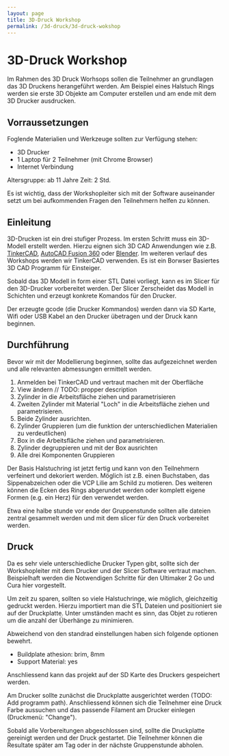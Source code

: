 ```yaml
---
layout: page
title: 3D-Druck Workshop
permalink: /3d-druck/3d-druck-wokshop
---
```

# 3D-Druck Workshop

Im Rahmen des 3D Druck Worhsops sollen die Teilnehmer an grundlagen das 3D Druckens herangeführt werden. Am Beispiel eines Halstuch Rings werden sie erste 3D Objekte am Computer erstellen und am ende mit dem 3D Drucker ausdrucken.

## Vorraussetzungen
Foglende Materialien und Werkzeuge sollten zur Verfügung stehen:

- 3D Drucker
- 1 Laptop für 2 Teilnehmer (mit Chrome Browser)
- Internet Verbindung

Altersgruppe: ab 11 Jahre
Zeit: 2 Std.

Es ist wichtig, dass der Workshopleiter sich mit der Software auseinander setzt um bei aufkommenden Fragen den Teilnehmern helfen zu können.

## Einleitung

3D-Drucken ist ein drei stufiger Prozess. Im ersten Schritt muss ein 3D-Modell erstellt werden. Hierzu eignen sich 3D CAD Anwendungen wie z.B. [TinkerCAD](http://tinkercad.com), [AutoCAD Fusion 360](https://www.autodesk.de/products/fusion-360/overview) oder [Blender](https://www.blender.org/). Im weiteren verlauf des Workshops werden wir TinkerCAD verwenden. Es ist ein  Borwser Basiertes 3D CAD Programm für Einsteiger.

Sobald das 3D Modell in form einer STL Datei vorliegt, kann es im Slicer für den 3D-Drucker vorbereitet werden. Der Slicer Zerscheidet das Modell in Schichten und erzeugt konkrete Komandos für den Drucker.

Der erzeugte gcode (die Drucker Kommandos) werden dann via SD Karte, Wifi oder USB Kabel an den Drucker übetragen und der Druck kann beginnen.


## Durchführung

Bevor wir mit der Modellierung beginnen, sollte das aufgezeichnet werden und alle relevanten abmessungen ermittelt werden.

1. Anmelden bei TinkerCAD und vertraut machen mit der Oberfläche
2. View ändern // TODO: propper description
3. Zylinder in die Arbeitsfläche ziehen und parametrisieren
4. Zweiten Zylinder mit Material "Loch" in die Arbeitsfläche ziehen und parametrisieren.
5. Beide Zylinder ausrichten.
6. Zylinder Gruppieren (um die funktion der unterschiedlichen Materialien zu verdeutlichen)
7. Box in die Arbeitsfläche ziehen und parametrisieren.
8. Zylinder degruppieren und mit der Box ausrichten
9. Alle drei Komponenten Gruppieren

Der Basis Halstuchring ist jetzt fertig und kann von den Teilnehmern verfeinert und dekoriert werden. Möglich ist z.B. einen Buchstaben, das Sippenabzeichen oder die VCP Lilie am Schild zu motieren. Des weiteren können die Ecken des Rings abgerundet werden oder komplett eigene Formen (e.g. ein Herz) für den  verwendet werden.

Etwa eine halbe stunde vor ende der Gruppenstunde sollten alle dateien zentral gesammelt werden und mit dem slicer für den Druck vorbereitet werden.

## Druck

Da es sehr viele unterschiedliche Drucker Typen gibt, sollte sich der Workshopleiter mit dem Drucker und der Slicer Software vertraut machen. Beispielhaft werden die Notwendigen Schritte für den Ultimaker 2 Go und Cura hier vorgestellt.

Um zeit zu sparen, sollten so viele Halstuchringe, wie möglich, gleichzeitig gedruckt werden. Hierzu importiert man die STL Dateien und positioniert sie auf der Druckplatte. Unter umständen macht es sinn, das Objet zu rotieren um die anzahl der Überhänge zu minimieren.

Abweichend von den standrad einstellungen haben sich folgende optionen bewehrt.

- Buildplate athesion: brim, 8mm
- Support Material: yes

Anschliessend kann das projekt auf der SD Karte des Druckers gespeichert werden.

Am Drucker sollte zunächst die Druckplatte ausgerichtet werden (TODO: Add programm path). Anschliessend  können sich die Teilnehmer eine Druck Farbe aussuchen und das passende Filament am Drucker einlegen (Druckmenü: "Change").

Sobald alle Vorbereitungen abgeschlossen sind, sollte die Druckplatte gereinigt werden und der Druck gestartet. Die Teilnehmer können die Resultate später am Tag oder in der nächste Gruppenstunde abholen.
